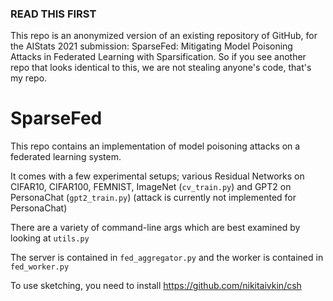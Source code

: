 ### READ THIS FIRST

This repo is an anonymized version of an existing repository of GitHub, for the AIStats 2021 submission: SparseFed: Mitigating Model Poisoning Attacks in Federated Learning with Sparsification. So if you see another repo that looks identical to this, we are not stealing anyone's code, that's my repo.

# SparseFed

This repo contains an implementation of model poisoning attacks on a federated learning system.

It comes with a few experimental setups; various Residual Networks on CIFAR10, CIFAR100, FEMNIST, ImageNet (`cv_train.py`) and GPT2 on PersonaChat (`gpt2_train.py`) (attack is currently not implemented for PersonaChat)

There are a variety of command-line args which are best examined by looking at `utils.py`

The server is contained in `fed_aggregator.py` and the worker is contained in `fed_worker.py`

To use sketching, you need to install https://github.com/nikitaivkin/csh
